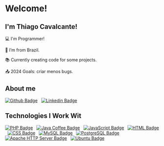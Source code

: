 # Welcome!

## I'm Thiago Cavalcante!


:computer: I'm Programmer!

:house_with_garden: I’m from Brazil.

:books: Currently creating code for some projects.

:outbox_tray: 2024 Goals: criar menos bugs.
 
## About me

[![Github Badge](https://img.shields.io/badge/-Github-000?style=flat-square&logo=Github&logoColor=white&link=LINK_GIT)](https://github.com/thiagocavalcante777)
&nbsp;
[![Linkedin Badge](https://img.shields.io/badge/-LinkedIn-blue?style=flat-square&logo=Linkedin&logoColor=white&link=https://www.linkedin.com/in/thiago-cavalcante-5159196a)](https://www.linkedin.com/in/thiago-cavalcante-5159196a)

## Technologies I Work Wit

[![PHP Badge](https://img.shields.io/badge/-PHP-777BB4?style=flat-square&logo=php&logoColor=white)](https://www.php.net/)
&nbsp;
[![Java Coffee Badge](https://img.shields.io/badge/-☕%20Java-007396?style=flat-square&logo=java&logoColor=white)](https://www.java.com/)
&nbsp;
[![JavaScript Badge](https://img.shields.io/badge/-JavaScript-F7DF1E?style=flat-square&logo=javascript&logoColor=black)](https://developer.mozilla.org/en-US/docs/Web/JavaScript)
&nbsp;
[![HTML Badge](https://img.shields.io/badge/-HTML5-E34F26?style=flat-square&logo=html5&logoColor=white)](https://developer.mozilla.org/en-US/docs/Web/Guide/HTML/HTML5)
&nbsp;
[![CSS Badge](https://img.shields.io/badge/-CSS3-1572B6?style=flat-square&logo=css3&logoColor=white)](https://developer.mozilla.org/en-US/docs/Web/CSS)
&nbsp;
[![MySQL Badge](https://img.shields.io/badge/-MySQL-4479A1?style=flat-square&logo=mysql&logoColor=white)](https://dev.mysql.com/doc/)
&nbsp;
[![PostgreSQL Badge](https://img.shields.io/badge/-PostgreSQL-336791?style=flat-square&logo=postgresql&logoColor=white)](https://www.postgresql.org/docs/)
&nbsp;
[![Apache HTTP Server Badge](https://img.shields.io/badge/-Apache%20HTTP%20Server-D22128?style=flat-square&logo=apache&logoColor=white)](https://httpd.apache.org/)
&nbsp;
[![Ubuntu Badge](https://img.shields.io/badge/-Ubuntu-E95420?style=flat-square&logo=ubuntu&logoColor=white)](https://ubuntu.com/)



